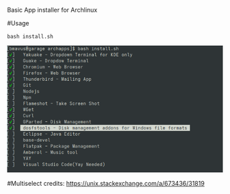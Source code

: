 Basic App installer for Archlinux

#Usage
```
bash install.sh
```

![showcase](assets/console1.png)


#Multiselect credits:
https://unix.stackexchange.com/a/673436/31819